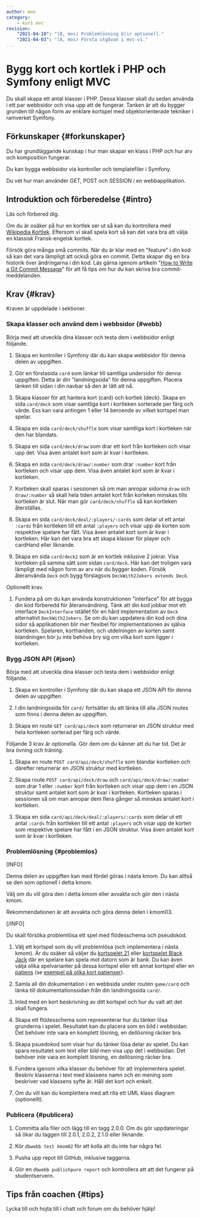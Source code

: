 ```yaml
---
author: mos
category:
    - kurs mvc
revision:
    "2021-04-10": "(B, mos) Problemlösning blir optionell."
    "2021-04-03": "(A, mos) Första utgåvan i mvc-v1."
...
```

Bygg kort och kortlek i PHP och Symfony enligt MVC
===================================

Du skall skapa ett antal klasser i PHP. Dessa klasser skall du sedan använda i ett par webbsidor och visa upp att de fungerar. Tanken är att du bygger grunden till någon form av enklare kortspel med objektorienterade tekniker i ramverket Symfony.

<!--more-->



Förkunskaper {#forkunskaper}
-----------------------

Du har grundläggande kunskap i hur man skapar en klass i PHP och hur arv och komposition fungerar.

Du kan bygga webbsidor via kontroller och templatefiler i Symfony.

Du vet hur man använder GET, POST och SESSION i en webbapplikation.



Introduktion och förberedelse {#intro}
-----------------------

Läs och förbered dig.

Om du är osäker på hur en kortlek ser ut så kan du kontrollera med [Wikipedia Kortlek](https://sv.wikipedia.org/wiki/Kortlek). Eftersom vi skall spela kort så kan det vara bra att välja en klassisk Fransk-engelsk kortlek.

Försök göra många små commits. När du är klar med en "feature" i din kod så kan det vara lämpligt att också göra en commit. Detta skapar dig en bra historik över ändringarna i din kod. Läs gärna igenom artikeln "[How to Write a Git Commit Message](https://cbea.ms/git-commit/)" för att få tips om hur du kan skriva bra commit-meddelanden.

<!-- Eentuellt flytta stycket ovan till läsanvisningar i kmom02 istället. -->



Krav {#krav}
-----------------------

Kraven är uppdelade i sektioner.



### Skapa klasser och använd dem i webbsidor {#webb}

Börja med att utveckla dina klasser och testa dem i webbsidor enligt följande.

1. Skapa en kontroller i Symfony där du kan skapa webbsidor för denna delen av uppgiften.

1. Gör en förstasida `card` som länkar till samtliga undersidor för denna uppgiften. Detta är din "landningssida" för denna uppgiften. Placera länken till sidan i din navbar så den är lätt att nå.

1. Skapa klasser för att hantera kort (card) och kortlek (deck). Skapa en sida `card/deck` som visar samtliga kort i kortleken sorterade per färg och värde. Ess kan vara antingen 1 eller 14 beroende av vilket kortspel man spelar.

1. Skapa en sida `card/deck/shuffle` som visar samtliga kort i kortleken när den har blandats.

1. Skapa en sida `card/deck/draw` som drar ett kort från kortleken och visar upp det. Visa även antalet kort som är kvar i kortleken.

1. Skapa en sida `card/deck/draw/:number` som drar `:number` kort från kortleken och visar upp dem. Visa även antalet kort som är kvar i kortleken.

1. Kortleken skall sparas i sessionen så om man anropar sidorna `draw` och `draw/:number` så skall hela tiden antalet kort från korleken minskas tills kortleken är slut. När man gör `card/deck/shuffle` så kan kortleken återställas.

1. Skapa en sida `card/deck/deal/:players/:cards` som delar ut ett antal  `:cards` från kortleken till ett antal `:players` och visar upp de korten som respektive spelare har fått. Visa även antalet kort som är kvar i kortleken. Här kan det vara bra att skapa klasser för player och cardHand eller liknande.

1. Skapa en sida `card/deck2` som är en kortlek inklusive 2 jokrar. Visa kortleken på samma sätt som sidan `card/deck`. Här kan det troligen vara lämpligt med någon form av arv när du bygger koden. Försök återanvända `Deck` och bygg förslagsvis `DeckWith2Jokers extends Deck`.

Optionellt krav.

1. Fundera på om du kan använda konstruktionen "interface" för att bygga din kod förberedd för återanvändning. Tänk att din kod jobbar mot ett interface `DeckInterface` istället för en hård implementation av `Deck` alternativt `DeckWith2Jokers`. Se om du kan uppdatera din kod och dina sidor så applikationen blir mer flexibel för implementationen av själva kortleken. Spelaren, korthanden, och utdelningen av korten samt blandningen bör ju inte behöva bry sig om vilka kort som ligger i kortleken.



### Bygg JSON API {#json}

Börja med att utveckla dina klasser och testa dem i webbsidor enligt följande.

1. Skapa en kontroller i Symfony där du kan skapa ett JSON API för denna delen av uppgiften.

1. I din landningssida för `card/` fortsätter du att länka till alla JSON routes som finns i denna delen av uppgiften.

1. Skapa en route `GET card/api/deck` som returnerar en JSON struktur med hela kortleken sorterad per färg och värde.

Följande 3 krav är optionella. Gör dem om du känner att du har tid. Det är bra övning och träning.

1. Skapa en route `POST card/api/deck/shuffle` som blandar kortleken och därefter returnerar en JSON struktur med kortleken.

1. Skapa route `POST card/api/deck/draw` och `card/api/deck/draw/:number` som drar 1 eller `:number` kort från kortleken och visar upp dem i en JSON struktur samt antalet kort som är kvar i kortleken. Kortleken sparas i sessionen så om man anropar dem flera gånger så minskas antalet kort i kortleken.

1. Skapa en sida `card/api/deck/deal/:players/:cards` som delar ut ett antal  `:cards` från kortleken till ett antal `:players` och visar upp de korten som respektive spelare har fått i en JSON struktur. Visa även antalet kort som är kvar i kortleken.



### Problemlösning {#problemlos}

[INFO]

Denna delen av uppgiften kan med fördel göras i nästa kmom. Du kan alltså se den som optionell i detta kmom.

Välj om du vill göra den i detta kmom eller avvakta och gör den i nästa kmom.

Rekommendationen är att avvakta och göra denna delen i kmom03.

[/INFO]

Du skall försöka problemlösa ett spel med flödesschema och pseudokod.

1. Välj ett kortspel som du vill problemlösa (och implementera i nästa kmom). Är du osäker så väljer du [kortspelet 21](https://sv.wikipedia.org/wiki/Tjugoett_(kortspel)) eller [kortspelet Black Jack](https://en.wikipedia.org/wiki/Blackjack) där en spelare kan spela mot datorn som är bank. Du kan även välja olika spelvarianter på dessa kortspel eller ett annat kortspel eller en [patiens](https://sv.wikipedia.org/wiki/Patiens) (se [exempel på olika kort patienser](https://www.123patiens.se/)).

1. Samla all din dokumentation i en webbsida under routen `game/card` och länka till dokumentationssidan från din landningssida `card/`.

1. Inled med en kort beskrivning av ditt kortspel och hur du valt att det skall fungera.

1. Skapa ett flödesschema som representerar hur du tänker lösa grunderna i spelet. Resultatet kan du placera som en bild i webbsidan. Det behöver inte vara en komplett lösning, en dellösning räcker bra.

1. Skapa psuedokod som visar hur du tänker lösa delar av spelet. Du kan spara resultatet som text eller bild men visa upp det i webbsidan. Det behöver inte vara en komplett lösning, en dellösning räcker bra.

1. Fundera igenom vilka klasser du behöver för att implementera spelet. Beskriv klasserna i text med klassens namn och en mening som beskriver vad klassens syfte är. Håll det kort och enkelt.

1. Om du vill kan du komplettera med att rita ett UML klass diagram (optionellt).



<!--
### Kodvalidering {#validera}

1. Fixa till din kod enligt den kodstil du kör genom att köra `composer csfix`.
-->



### Publicera {#publicera}

1. Committa alla filer och lägg till en tagg 2.0.0. Om du gör uppdateringar så ökar du taggen till 2.0.1, 2.0.2, 2.1.0 eller liknande.

1. Kör `dbwebb test kmom02` för att kolla att du inte har några fel.

1. Pusha upp repot till GitHub, inklusive taggarna.

1. Gör en `dbwebb publishpure report` och kontrollera att att det fungerar på studentservern.



<!--
Extrauppgift {#extra}
-----------------------

Lös följande extrauppgifter om du har tid och lust.

-->



Tips från coachen {#tips}
-----------------------

Lycka till och hojta till i chatt och forum om du behöver hjälp!
